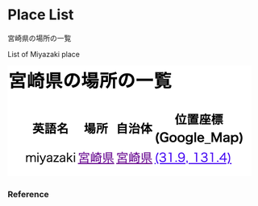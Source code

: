 Place List
============

宮崎県の場所の一覧

List of Miyazaki place

![place list](https://github.com/ohwada/World_Countries/blob/main/geoPandas/polygon_explode/miyazaki/place_list/screenshots/miyazaki_place_list.png)

### Reference


